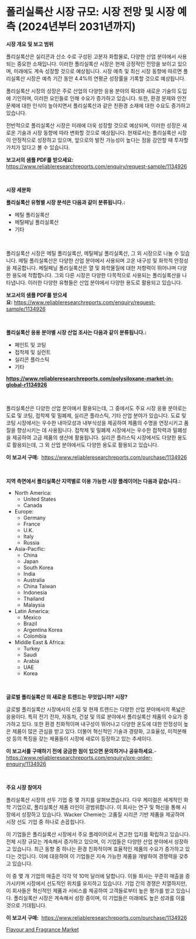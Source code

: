 <p><h1>폴리실록산 시장 규모: 시장 전망 및 시장 예측 (2024년부터 2031년까지)</h1></p><p><strong>시장 개요 및 보고 범위</strong></p>
<p><p>폴리실록산은 실리콘과 산소 수로 구성된 고분자 화합물로, 다양한 산업 분야에서 사용되는 중요한 소재입니다. 이러한 폴리실록산 시장은 현재 긍정적인 전망을 보이고 있으며, 미래에도 계속 성장할 것으로 예상됩니다. 시장 예측 및 최신 시장 동향에 따르면 폴리실록산 시장은 예측 기간 동안 4.4%의 연평균 성장률을 기록할 것으로 예상됩니다. </p><p>폴리실록산 시장의 성장은 주로 산업의 다양한 응용 분야의 확대와 새로운 기술의 도입에 기인하며, 이러한 요인들로 인해 수요가 증가하고 있습니다. 또한, 환경 문제와 안전 문제에 대한 인식이 높아지면서 폴리실록산과 같은 친환경 소재에 대한 수요도 증가하고 있습니다.</p><p>전반적으로 폴리실록산 시장은 미래에 더욱 성장할 것으로 예상되며, 이러한 성장은 새로운 기술과 시장 동향에 따라 변화할 것으로 예상됩니다. 현재로서는 폴리실록산 시장이 안정적으로 성장하고 있으며, 앞으로의 발전 가능성이 높다는 점을 감안할 때 투자할 가치가 있다고 볼 수 있습니다.</p></p>
<p><strong>보고서의 샘플 PDF를 받으세요:</strong> <a href="https://www.reliableresearchreports.com/enquiry/request-sample/1134926">https://www.reliableresearchreports.com/enquiry/request-sample/1134926</a></p>
<p>&nbsp;</p>
<p><strong>시장 세분화</strong></p>
<p><strong>폴리실록산 유형별 시장 분석은 다음과 같이 분류됩니다.:</strong></p>
<p><ul><li>메틸 폴리실록산</li><li>메틸페닐 폴리실록산</li><li>기타</li></ul></p>
<p>&nbsp;</p>
<p><p>폴리실록산 시장은 메틸 폴리실록산, 메틸페닐 폴리실록산, 그 외 시장으로 나눌 수 있습니다. 메틸 폴리실록산은 다양한 산업 분야에서 사용되며 고온 내구성 및 화학적 안정성을 제공합니다. 메틸페닐 폴리실록산은 열 및 화학물질에 대한 저항력이 뛰어나며 다양한 용도에 적합합니다. 그외 다른 시장은 다양한 다목적으로 사용되는 폴리실록산을 나타냅니다. 이러한 다양한 유형들은 산업 분야에서 다양한 용도로 활용되고 있습니다.</p></p>
<p><strong>보고서의 샘플 PDF를 받으세요:</strong>&nbsp;<a href="https://www.reliableresearchreports.com/enquiry/request-sample/1134926">https://www.reliableresearchreports.com/enquiry/request-sample/1134926</a></p>
<p>&nbsp;</p>
<p><strong> 폴리실록산 응용 분야별 시장 산업 조사는 다음과 같이 분류됩니다.:</strong></p>
<p><ul><li>페인트 및 코팅</li><li>접착제 및 실런트</li><li>실리콘 플라스틱</li><li>기타</li></ul></p>
<p><strong><a href="https://www.reliableresearchreports.com/polysiloxane-market-in-global-r1134926">https://www.reliableresearchreports.com/polysiloxane-market-in-global-r1134926</a></strong></p>
<p>&nbsp;</p>
<p><p>폴리실록산은 다양한 산업 분야에서 활용되는데, 그 중에서도 주요 시장 응용 분야로는 도료 및 코팅, 접착제 및 밀폐제, 실리콘 플라스틱, 기타 산업 분야가 있습니다. 도료 및 코팅 시장에서는 우수한 내마모성과 내부식성을 제공하여 제품의 수명을 연장시키고 품질을 향상시키는 데 사용됩니다. 접착제 및 밀폐제 시장에서는 우수한 접착력과 밀폐성을 제공하여 고급 제품의 생산에 활용됩니다. 실리콘 플라스틱 시장에서도 다양한 용도로 활용되는데, 그 외 산업 분야에서도 다양한 용도로 활용되고 있습니다.</p></p>
<p><strong>이 보고서 구매:</strong>&nbsp; <a href="https://www.reliableresearchreports.com/purchase/1134926">https://www.reliableresearchreports.com/purchase/1134926</a></p>
<p>&nbsp;</p>
<p><strong>지역 측면에서 폴리실록산 지역별로 이용 가능한 시장 플레이어는 다음과 같습니다.:</strong></p>
<p><ul>
    <li>
        North America:
        <ul>
            <li>United States</li>
            <li>Canada</li>
        </ul>
    </li>
    <li>
        Europe:
        <ul>
            <li>Germany</li>
            <li>France</li>
            <li>U.K.</li>
            <li>Italy</li>
            <li>Russia</li>
        </ul>
    </li>
    <li>
        Asia-Pacific:
        <ul>
            <li>China</li>
            <li>Japan</li>
            <li>South Korea</li>
            <li>India</li>
            <li>Australia</li>
            <li>China Taiwan</li>
            <li>Indonesia</li>
            <li>Thailand</li>
            <li>Malaysia</li>
        </ul>
    </li>
    <li>
        Latin America:
        <ul>
            <li>Mexico</li>
            <li>Brazil</li>
            <li>Argentina Korea</li>
            <li>Colombia</li>
        </ul>
    </li>
    <li>
        Middle East & Africa:
        <ul>
            <li>Turkey</li>
            <li>Saudi</li>
            <li>Arabia</li>
            <li>UAE</li>
            <li>Korea</li>
        </ul>
    </li>
    </ul></p>
<p>&nbsp;</p>
<p><strong>글로벌 폴리실록산 의 새로운 트렌드는 무엇입니까? 시장?</strong></p>
<p><p>글로벌 폴리실록산 시장에서의 신흥 및 현재 트렌드는 다양한 산업 분야에서의 폭넓은 응용이다. 특히 전기 전자, 자동차, 건설 및 의료 분야에서 폴리실록산 제품의 수요가 증가하고 있다. 또한 환경 친화적이며 내구성이 뛰어나고 다양한 온도에 대한 안정성이 높은 제품이 많은 관심을 받고 있다. 더불어 혁신적인 기술과 경량화, 고효율성, 미적분해성 등의 특징을 갖는 제품들이 시장에 새로이 등장하고 있는 추세이다.</p></p>
<p><strong>이 보고서를 구매하기 전에 궁금한 점이 있으면 문의하거나 공유하세요.</strong>- <a href="https://www.reliableresearchreports.com/enquiry/pre-order-enquiry/1134926">https://www.reliableresearchreports.com/enquiry/pre-order-enquiry/1134926</a></p>
<p>&nbsp;</p>
<p><strong>주요 시장 참여자</strong></p>
<p><p>폴리실록산 시장의 선두 기업 중 몇 가지를 살펴보겠습니다. 다우 케미컬은 세계적인 화학 기업으로, 폴리실록산 제품 라인이 광범위합니다. 이 회사는 연구 및 혁신을 통해 시장에서 성장하고 있습니다. Wacker Chemie는 고품질 시리콘 기반 제품을 제공하여 시장 선도 기업 중 하나로 손꼽힙니다. </p><p>이 기업들은 폴리실록산 시장에서 주요 플레이어로서 견고한 입지를 확립하고 있습니다. 전체 시장 규모는 계속해서 증가하고 있으며, 이 기업들은 다양한 산업 분야에서 성장하고 있습니다. 최근 동향 중 하나는 환경 친화적이며 효율적인 제품의 수요가 증가하고 있다는 것입니다. 이에 대응하여 이 기업들은 지속 가능한 제품을 개발하여 경쟁력을 갖추고 있습니다.</p><p>이 중 몇 개 기업의 매출은 각각 약 10억 달러에 달합니다. 이들 회사는 꾸준히 매출을 증가시키며 시장에서 선도적인 위치를 유지하고 있습니다. 기업 간의 경쟁은 치열하지만, 이 회사들은 혁신적인 제품과 서비스를 제공하여 고객들로부터 높은 평가를 받고 있습니다. 폴리실록산 시장은 계속해서 성장 중이며, 이 기업들은 미래에도 높은 성과를 이룰 것으로 기대됩니다.</p></p>
<p><strong>이 보고서 구매:</strong>&nbsp;&nbsp;<a href="https://www.reliableresearchreports.com/purchase/1134926">https://www.reliableresearchreports.com/purchase/1134926</a></p>
<p><p><a href="https://nifty-kite-d51.notion.site/Analyzing-Flavour-and-Fragrance-Market-Global-Industry-Perspective-and-Forecast-2024-to-2031-ab0c017cd8934fa3a761046e064bb32d">Flavour and Fragrance Market</a></p></p>